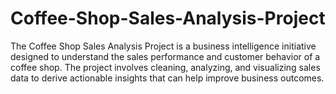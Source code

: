 # Coffee-Shop-Sales-Analysis-Project
The Coffee Shop Sales Analysis Project is a business intelligence initiative designed to understand the sales performance and customer behavior of a coffee shop. The project involves cleaning, analyzing, and visualizing sales data to derive actionable insights that can help improve business outcomes.
